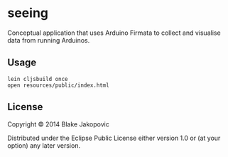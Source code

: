 # seeing

Conceptual application that uses Arduino Firmata to collect and visualise data from running Arduinos.

## Usage

```
lein cljsbuild once
open resources/public/index.html

```

## License

Copyright © 2014 Blake Jakopovic

Distributed under the Eclipse Public License either version 1.0 or (at
your option) any later version.
